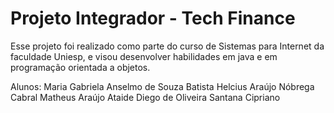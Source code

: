 # Projeto Integrador - Tech Finance

Esse projeto foi realizado como parte do curso de Sistemas para Internet da faculdade Uniesp, e visou desenvolver habilidades em java e em programação orientada a objetos.

Alunos: 
Maria Gabriela Anselmo de Souza Batista
Helcius Araújo Nóbrega Cabral
Matheus Araújo Ataide
Diego de Oliveira Santana Cipriano
